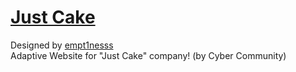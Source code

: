 # <a href="https://afoninis.github.io/just-cake/">Just Cake</a>

<span>Designed by <a href="https://github.com/empt1nesss">empt1nesss</a></span><br />
Adaptive Website for "Just Cake" company! (by Cyber Community)
